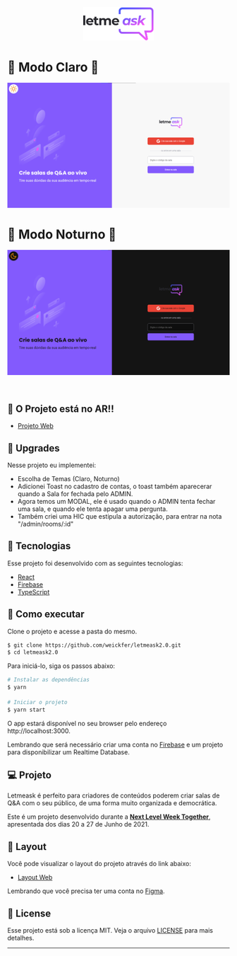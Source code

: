 <p align="center">
  <img alt="Letmeask" src=".github/logo.svg" width="160px">
</p>
<h1>🔅 Modo Claro 🔅</h1>
<p align="center">
    <img alt="Letmeask" src=".github/cover-light.svg" />
</p>
<h1>🌙 Modo Noturno 🌙</h1>
<p align="center">
    <img alt="Letmeask" src=".github/cover-dark.svg" />
</p>

<br>

## 🔴 O Projeto está no AR!!
- [Projeto Web](https://nlw06-letmeask-df77a.web.app/)

## 💪 Upgrades
 Nesse projeto eu implementei:
  - Escolha de Temas (Claro, Noturno)
  - Adicionei Toast no cadastro de contas, o toast também aparecerar quando a Sala for fechada pelo ADMIN.
  - Agora temos um MODAL, ele é usado quando o ADMIN tenta fechar uma sala, e quando ele tenta apagar uma pergunta.
  - Também criei uma HIC que estipula a autorização, para entrar na nota "/admin/rooms/:id"

## 🧪 Tecnologias

Esse projeto foi desenvolvido com as seguintes tecnologias:

- [React](https://reactjs.org)
- [Firebase](https://firebase.google.com/)
- [TypeScript](https://www.typescriptlang.org/)

## 🚀 Como executar

Clone o projeto e acesse a pasta do mesmo.

```bash
$ git clone https://github.com/weickfer/letmeask2.0.git
$ cd letmeask2.0
```

Para iniciá-lo, siga os passos abaixo:
```bash
# Instalar as dependências
$ yarn

# Iniciar o projeto
$ yarn start
```
O app estará disponível no seu browser pelo endereço http://localhost:3000.

Lembrando que será necessário criar uma conta no [Firebase](https://firebase.google.com/) e um projeto para disponibilizar um Realtime Database.

## 💻 Projeto

Letmeask é perfeito para criadores de conteúdos poderem criar salas de Q&A com o seu público, de uma forma muito organizada e democrática. 

Este é um projeto desenvolvido durante a **[Next Level Week Together](https://nextlevelweek.com/)**, apresentada dos dias 20 a 27 de Junho de 2021.


## 🔖 Layout

Você pode visualizar o layout do projeto através do link abaixo:

- [Layout Web](https://www.figma.com/file/u0BQK8rCf2KgzcukdRRCWh/Letmeask/duplicate) 

Lembrando que você precisa ter uma conta no [Figma](http://figma.com/).

## 📝 License

Esse projeto está sob a licença MIT. Veja o arquivo [LICENSE](LICENSE.md) para mais detalhes.

---